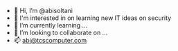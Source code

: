 - 👋 Hi, I’m @abisoltani
- 👀 I'm interested in on learning new IT ideas on security 
- 🌱 I’m currently learning ...
- 💞️ I’m looking to collaborate on ...
- 📫 abi@tcscomputer.com

<!---
abisoltani/abisoltani is a ✨ special ✨ repository because its `README.md` (this file) appears on your GitHub profile.
You can click the Preview link to take a look at your changes.
--->
